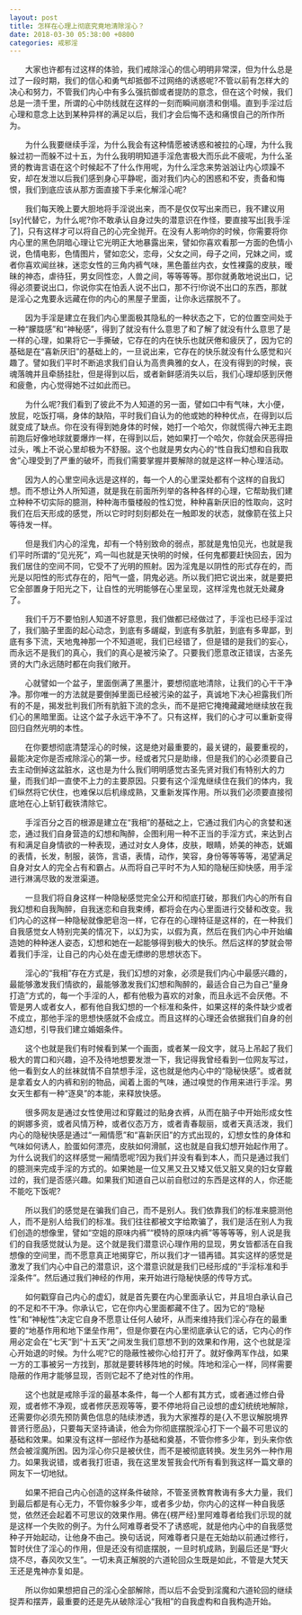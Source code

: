 ```yaml
---
layout: post
title: 怎样在心理上彻底究竟地清除淫心？
date: 2018-03-30 05:38:00 +0800
categories: 戒邪淫
---
```


　　大家也许都有过这样的体验，我们戒除淫心的信心明明非常深，但为什么总是过了一段时期，我们的信心和勇气却抵御不过网络的诱惑呢?不管以前有怎样大的决心和努力，不管我们内心中有多么强抗御或者提防的意念，但在这个时候，我们总是一溃千里，所谓的心中防线就在这样的一刻而瞬间崩溃和倒塌。直到手淫过后心理和意念上达到某种异样的满足以后，我们才会后悔不迭和痛恨自己的所作所为。
　　为什么我要继续手淫，为什么我会有这种情愿被诱惑和被拉的心理，为什么我躲过初一而躲不过十五，为什么我明明知道手淫危害极大而乐此不疲呢，为什么圣贤的教诲言语在这个时候起不了什么作用呢，为什么淫念来势汹汹让内心烦躁不安，却在发泄以后我们感到身心平静呢，面对我们内心的困惑和不安，责备和悔恨，我们到底应该从那方面直接下手来化解淫心呢?
　　我们每天晚上要大胆地将手淫说出来，而不是仅仅写出来而已，我不建议用[sy]代替它，为什么呢?你不敢承认自身过失的潜意识在作怪，要直接写出[我手淫了]，只有这样才可以将自己的心完全抛开。在没有人影响你的时候，你需要将你内心里的黑色阴暗心理让它光明正大地暴露出来，譬如你喜欢看那一方面的色情小说，色情电影，色情图片，譬如恋父，恋母，父女之间，母子之间，兄妹之间，或者你喜欢闻丝袜，迷恋女性的三角内裤气味，黑色蕾丝内衣，女性裸露的皮肤，暧昧的神态，虐待狂，男女同性恋，人兽之间，等等等等。那你就勇敢地说出口，记得必须要说出口，你说你实在怕丢人说不出口，那不行!你说不出口的东西，那就是淫心之鬼要永远藏在你的内心的黑屋子里面，让你永远摆脱不了。
　　因为手淫是建立在我们内心里面极其隐私的一种状态之下，它的位置空间处于一种“朦胧感”和“神秘感”，得到了就没有什么意思了和了解了就没有什么意思了是一样的心理，如果将它一手撕破，它存在的内在快乐也就厌倦和疲厌了，因为它的基础是在“喜新厌旧”的基础上的，一旦说出来，它存在的快乐就没有什么感觉和兴趣了。譬如我们平时不断追求我们自认为高贵典雅的女人，在没有得到的时候，丧魂落魄并且牵肠挂肚，但是得到以后，或者新鲜感消失以后，我们心理却感到厌倦和疲惫，内心觉得她不过如此而已。
　　为什么呢?我们看到了彼此不为人知道的另一面，譬如口中有气味，大小便，放屁，吃饭打嗝，身体的缺陷，平时我们自认为的他或她的种种优点，在得到以后就变成了缺点。你在没有得到她身体的时候，她打一个哈欠，你就慌得六神无主跑前跑后好像地球就要爆炸一样，在得到以后，她如果打一个哈欠，你就会厌恶得扭过头，嘴上不说心里却极为不舒服。这个也就是男女内心的“性自我幻想和自我取舍”心理受到了严重的破坏，而我们需要掌握并要解除的就是这样一种心理活动。
　　因为人的心里空间永远是这样的，每一个人的心里深处都有个这样的自我幻想。而不想让外人所知道，就是我在前面所列举的各种各样的心理，它帮助我们建立种种不切实际的臆测，种种海市蜃楼般的性幻觉，种种喜新厌旧的性取向，这时我们在后天形成的感觉，所以它时时刻刻都处在一触即发的状态，就像箭在弦上只等待发一样。
　　但是我们内心的淫鬼，却有一个特别致命的弱点，那就是鬼怕见光，也就是我们平时所谓的“见光死”，鸡一叫也就是天快明的时候，任何鬼都要赶快回去，因为我们居住的空间不同，它受不了光明的照射。因为淫鬼是以阴性的形式存在的，而光是以阳性的形式存在的，阳气一盛，阴鬼必逃。所以我们把它说出来，就是要把它全部置身于阳光之下，让自性的光明能够在心里呈现，这样淫鬼也就无处藏身了。
　　我们千万不要怕别人知道不好意思，我们做都已经做过了，手淫也已经手淫过了，我们脑子里面的起心动念，到底有多龌龊，到底有多肮脏，到底有多卑鄙，到底有多下流，天地鬼神那一个不知道呢，我们已经错了，但是错的是我们的妄心，而永远不是我们的真心，我们的真心是被污染了。只要我们愿意改正错误，古圣先贤的大门永远随时都在向我们敞开。
　　心就譬如一个盆子，里面倒满了黑墨汁，要想彻底地清除，让我们的心干干净净。那你唯一的方法就是要倒掉里面已经被污染的盆子，真诚地下决心袒露我们所有的不是，揭发批判我们所有肮脏下流的念头，而不是把它掩掩藏藏地继续放在我们心的黑暗里面。让这个盆子永远干净不了。只有这样，我们的心才可以重新变得回归自然光明的本性。
　　在你要想彻底清楚淫心的时候，这是绝对最重要的，最关键的，最要重视的，最能决定你是否戒除淫心的第一步。经或者咒只是助缘，但是我们的心必须要自己去主动倒掉这盆脏水，这也是为什么我们明明感觉古圣先贤对我们有特别大的力量，而我们却一直使不上力的主要原因。只要有这个淫鬼继续住在我们的体内，我们纵然将它伏住，也难保以后机缘成熟，又重新发挥作用。所以我们必须要直接彻底地在心上斩钉截铁清除它。
　　手淫百分之百的根源是建立在“我相”的基础之上，它通过我们内心的贪婪和迷恋，通过我们自身营造的幻想和陶醉，企图利用一种不正当的手淫方式，来达到占有和满足自身情欲的一种表现，通过对女人身体，皮肤，眼睛，娇美的神态，妩媚的表情，长发，制服，装饰，言语，表情，动作，笑容，身份等等等等，渴望满足自身对女人的完全占有和霸占。从而将自己平时不为人知的隐秘压抑快感，用手淫进行淋漓尽致的发泄渠道。
　　一旦我们将自身这样一种隐秘感觉完全公开和彻底打破，那我们内心的所有自我幻想和自我陶醉，自我迷恋和自我束缚，都将会在内心里面进行交替和改变。我们内心的这样一种隐秘就像肥皂泡一样，它存在的心理特征是这样的，在一种我们自我感觉女人特别完美的情况下，以幻为实，以假为真，然后在我们内心中开始编造她的种种迷人姿态，幻想和她在一起能够得到极大的快乐。然后这样的梦就会带着我们手淫，让自己的内心处在虚无缥缈的思想状态下。
　　淫心的“我相”存在方式是，我们幻想的对象，必须是我们内心中最感兴趣的，最能够激发我们情欲的，最能够激发我们幻想和陶醉的，最适合自己为自己“量身打造”方式的，每一个手淫的人，都有他极为喜欢的对象，而且永远不会厌倦。不管是男人或者女人，都有他自我幻想的一个标准和条件，如果这样的条件缺少或者不成立，那他手淫的思想快感就不会成立。而且这样的心理还会依据我们自身的创造幻想，引导我们建立婚姻条件。
　　这个也就是我们有时候看到某一个画面，或者某一段文字，就马上吊起了我们极大的胃口和兴趣，迫不及待地想要发泄一下，我记得我曾经看到一位网友写过，他一看到女人的丝袜就情不自禁想手淫，这也就是他内心中的“隐秘快感”。或者就是拿着女人的内裤和别的物品，闻着上面的气味，通过嗅觉的作用来进行手淫。男女天生都有一种“逐臭”的本能，来释放快感。
　　很多网友是通过女性使用过和穿戴过的贴身衣裤，从而在脑子中开始形成女性的婀娜多资，或者风情万种，或者仪态万方，或者青春靓丽，或者天真活泼，我们内心的隐秘快感是通过“一厢情愿”和“喜新厌旧”的方式出现的，幻想女性的身体和气味如何诱人，脸蛋如何漂亮，皮肤如何滑腻，这也就是自我幻想开始起作用了。为什么说我们的这样感觉一厢情愿呢?因为我们并没有看到本人，而只是通过我们的臆测来完成手淫的方式的。如果她是一位又黑又丑又矮又低又脏又臭的妇女穿戴过的，我们是否感兴趣。如果我们知道自己以前自慰过的东西是这样的人，你还能不能吃下饭呢?
　　所以我们的感觉是在骗我们自己，而不是别人。我们依靠我们的标准来臆测他人，而不是别人给我们的标准。我们往往都被文字给欺骗了，我们是活在别人为我们创造的想像里，譬如“空姐的原味内裤”“模特的原味内裤”等等等等，别人说是我们的自我感觉就认为是。这个就是我们潜意识心理作用的显现，男女皆都活在自我想像的空间里，而不愿意真正地揭穿它，所以我们才一错再错。其实这样的感觉是激发了我们内心中自己的潜意识，这个潜意识就是我们已经形成的“手淫标准和手淫条件”。然后通过我们神经的作用，来开始进行隐秘快感的传导方式。
　　如何戳穿自己内心的虚幻，就是首先要在内心里面承认它，并且坦白承认自己的不足和不干净。你承认它，它在你内心里面都藏不住了。因为它的“隐秘性”和“神秘性”决定它自身不愿意让任何人破坏，从而来维持我们淫心存在的最重要的“地基作用和地下堡垒作用”，但是你要在内心里彻底承认它的话，它内心的作用必定会在“七天”到“十五天”之间发生我们意想不到的效果和作用，这个也就是淫心开始退的时候。为什么呢?它的隐蔽性被你心给打开了。就好像两军作战，如果一方的工事被另一方找到，那就是要转移阵地的时候。阵地和淫心一样，同样需要隐蔽的作用才能够显现，否则它起不了绝对性的作用。
　　这个也就是戒除手淫的最基本条件，每一个人都有其方式，或者通过修白骨观，或者修不净观，或者修厌恶观等等，要不停地将自己设想的虚幻统统地解除，还需要你必须先预防黄色信息的陆续渗透，我为大家推荐的是{入不思议解脱境界普贤行愿品}，只要每天坚持诵读，他会为你彻底摆脱淫心打下一个最不可思议的基础和效果。如果没有这样一部经作为基础和奠基，不管你修多少年，到头来你依然会被淫魔所困。因为淫心你只是被伏住，而不是被彻底转换。发生另外一种作用力。如果我说错，或者我打诳语，我在这里发誓我会代所有看到我这样一篇文章的网友下一切地狱。
　　如果不把自己内心创造的这样条件破除，不管圣贤教育教诲有多大力量，我们到最后都是有心无力，不管你躲多少年，或者多少劫，你内心的这样一种自我感觉，依然还会起着不可思议的效果作用。佛在{楞严经}里阿难尊者给我们示现的就是这样一个失败的例子。为什么阿难尊者受不了诱惑呢，就是他内心中的自我感觉种子开始起动，让他身不由己。换句话说，阿难尊者只是在无始劫以前通过修行，暂时伏住了淫心的作用，但是还没有彻底摆脱，一旦时机成熟，到最后还是“野火烧不尽，春风吹又生”。一切未真正解脱的六道轮回众生既是如此，不管是大梵天王还是鬼神亦复如是。
　　所以你如果想把自己的淫心全部解除，而以后不会受到淫魔和六道轮回的继续捉弄和摆弄，最重要的还是先从破除淫心“我相”的自我虚构和自我构造开始。